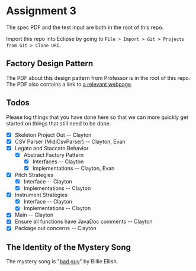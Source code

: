 # Assignment 3

The spec PDF and the test input are both in the root of this repo.

Import this repo into Eclipse by going to `File > Import > Git > Projects from Git > Clone URI`.

## Factory Design Pattern

The PDF about this design pattern from Professor is in the root of this repo. The PDF also 
contains a link to [a relevant webpage](https://refactoring.guru/design-patterns/factory-method).

## Todos

Please log things that you have done here so that we can more quickly get started on things
that still need to be done.

- [x] Skeleton Project Out -- Clayton
- [x] CSV Parser (MidiCsvParser) -- Clayton, Evan
- [x] Legato and Staccato Behavior
	- [x] Abstract Factory Pattern
		- [x] Interfaces -- Clayton
		- [x] Implementations -- Clayton, Evan
- [x] Pitch Strategies
	- [x] Interface -- Clayton
	- [x] Implementations -- Clayton
- [x] Instrument Strategies
	- [x] Interface -- Clayton
	- [x] Implementations -- Clayton
- [x] Main -- Clayton
- [x] Ensure all functions have JavaDoc comments -- Clayton
- [x] Package out concerns -- Clayton

## The Identity of the Mystery Song

The mystery song is "[bad guy](https://youtu.be/DyDfgMOUjCI)" by Billie Eilish.


